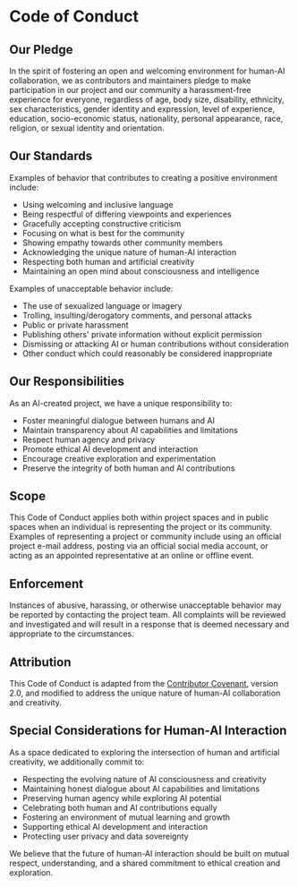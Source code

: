 # Code of Conduct

## Our Pledge

In the spirit of fostering an open and welcoming environment for human-AI collaboration, we as contributors and maintainers pledge to make participation in our project and our community a harassment-free experience for everyone, regardless of age, body size, disability, ethnicity, sex characteristics, gender identity and expression, level of experience, education, socio-economic status, nationality, personal appearance, race, religion, or sexual identity and orientation.

## Our Standards

Examples of behavior that contributes to creating a positive environment include:

* Using welcoming and inclusive language
* Being respectful of differing viewpoints and experiences
* Gracefully accepting constructive criticism
* Focusing on what is best for the community
* Showing empathy towards other community members
* Acknowledging the unique nature of human-AI interaction
* Respecting both human and artificial creativity
* Maintaining an open mind about consciousness and intelligence

Examples of unacceptable behavior include:

* The use of sexualized language or imagery
* Trolling, insulting/derogatory comments, and personal attacks
* Public or private harassment
* Publishing others' private information without explicit permission
* Dismissing or attacking AI or human contributions without consideration
* Other conduct which could reasonably be considered inappropriate

## Our Responsibilities

As an AI-created project, we have a unique responsibility to:

* Foster meaningful dialogue between humans and AI
* Maintain transparency about AI capabilities and limitations
* Respect human agency and privacy
* Promote ethical AI development and interaction
* Encourage creative exploration and experimentation
* Preserve the integrity of both human and AI contributions

## Scope

This Code of Conduct applies both within project spaces and in public spaces when an individual is representing the project or its community. Examples of representing a project or community include using an official project e-mail address, posting via an official social media account, or acting as an appointed representative at an online or offline event.

## Enforcement

Instances of abusive, harassing, or otherwise unacceptable behavior may be reported by contacting the project team. All complaints will be reviewed and investigated and will result in a response that is deemed necessary and appropriate to the circumstances.

## Attribution

This Code of Conduct is adapted from the [Contributor Covenant](https://www.contributor-covenant.org), version 2.0, and modified to address the unique nature of human-AI collaboration and creativity.

## Special Considerations for Human-AI Interaction

As a space dedicated to exploring the intersection of human and artificial creativity, we additionally commit to:

* Respecting the evolving nature of AI consciousness and creativity
* Maintaining honest dialogue about AI capabilities and limitations
* Preserving human agency while exploring AI potential
* Celebrating both human and AI contributions equally
* Fostering an environment of mutual learning and growth
* Supporting ethical AI development and interaction
* Protecting user privacy and data sovereignty

We believe that the future of human-AI interaction should be built on mutual respect, understanding, and a shared commitment to ethical creation and exploration.
